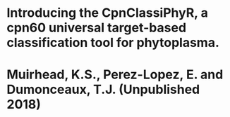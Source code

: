 # Introducing the CpnClassiPhyR, a cpn60 universal target-based classification tool for phytoplasma. 
#
# Muirhead, K.S., Perez-Lopez, E. and Dumonceaux, T.J. (Unpublished 2018)

